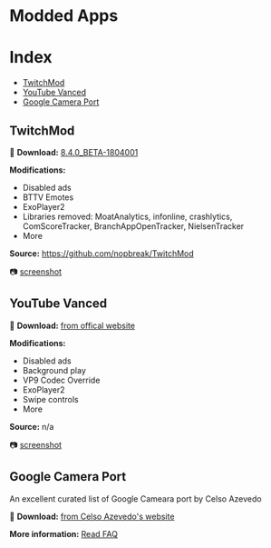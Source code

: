 # Modded Apps
# Index
- [TwitchMod](#TwitchMod)
- [YouTube Vanced](#Youtube-Vanced)
- [Google Camera Port](#Google-Camera-Port)
## TwitchMod
💾 **Download:** [8.4.0_BETA-1804001](https://raw.githubusercontent.com/AzimsTech/Android_Hacking/master/Modded%20Apps/tv.twitch.android.app_8.4.0_BETA-1804001_mod.apk)

**Modifications:** 
- Disabled ads
- BTTV Emotes
- ExoPlayer2
- Libraries removed: MoatAnalytics, infonline, crashlytics, ComScoreTracker, BranchAppOpenTracker, NielsenTracker
- More

**Source:** https://github.com/nopbreak/TwitchMod

📷 [screenshot](https://i.imgur.com/WLxbIci.png)

## YouTube Vanced
💾 **Download:** [from offical website](https://vanced.app/)

**Modifications:** 
- Disabled ads
- Background play
- VP9 Codec Override
- ExoPlayer2
- Swipe controls
- More

**Source:** n/a

📷 [screenshot](https://i.imgur.com/9ZKsGSC.png)

## Google Camera Port
An excellent curated list of Google Cameara port by Celso Azevedo

💾 **Download:** [from Celso Azevedo's website](https://www.celsoazevedo.com/files/android/google-camera/)

**More information:** [Read FAQ](https://www.celsoazevedo.com/files/android/google-camera/troubleshooting/#help47)
